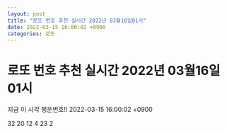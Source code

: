 ```yaml
---
layout: post
title: "로또 번호 추천 실시간 2022년 03월16일01시"
date: 2022-03-15 16:00:02 +0900
categories: 로또
---
```


# 로또 번호 추천 실시간 2022년 03월16일01시

지금 이 시각 행운번호!! 2022-03-15 16:00:02 +0900

 32  20  12  4  23  2 

